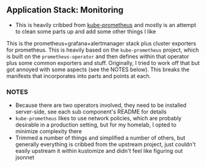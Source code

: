 ## Application Stack: Monitoring

- This is heavily cribbed from [kube-prometheus](https://github.com/prometheus-operator/kube-prometheus/tree/main/manifests)
  and mostly is an attempt to clean some parts up and add some other things I like

This is the prometheus+grafana+alertmanager stack plus cluster exporters for 
prometheus.  This is heavily based on the `kube-prometheus` project, which is built
on the `prometheus-operator` and then defines within that operator plus some common
exporters and stuff.  Originally, I tried to work off that but got annoyed with
some aspects (see the NOTES below).  This breaks the manifests that incorporates 
into parts and points at each.

### NOTES

- Because there are two operators involved, they need to be installed server-side,
  see each sub component's README for details
- `kube-prometheus` likes to use network policies, which are probably desirable in
  a production setting, but for my homelab, I opted to minimize complexity there
- Trimmed a number of things and simplified a number of others, but generally 
  everything is cribbed from the upstream project, just couldn't easily upstream it
  within kustomize and didn't feel like figuring out jsonnet
